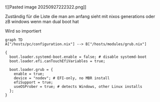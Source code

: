 ![[Pasted image 20250927222322.png]]

Zuständig für die Liste die man am anfang sieht mit nixos generations oder zB windows wenn man dual boot hat

Wird so importiert
```mermaid
graph TD
A["/hosts/pc/configuration.nix"] --> B["/hosts/modules/grub.nix"]
```
```
{
  boot.loader.systemd-boot.enable = false; # disable systemd-boot
  boot.loader.efi.canTouchEfiVariables = true;

  boot.loader.grub = {
    enable = true;
    device = "nodev"; # EFI-only, no MBR install
    efiSupport = true;
    useOSProber = true; # detects Windows, other Linux installs
  };
}

```
